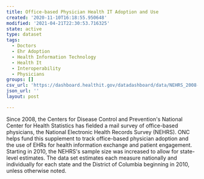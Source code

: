 ```yaml
---
title: Office-based Physician Health IT Adoption and Use
created: '2020-11-10T16:18:55.950648'
modified: '2021-04-21T22:30:53.716325'
state: active
type: dataset
tags:
  - Doctors
  - Ehr Adoption
  - Health Information Technology
  - Health It
  - Interoperability
  - Physicians
groups: []
csv_url: 'https://dashboard.healthit.gov/datadashboard/data/NEHRS_2008-2017.csv'
json_url: ''
layout: post

---
```

Since 2008, the Centers for Disease Control and Prevention's National Center for Health Statistics has fielded a mail survey of office-based physicians, the National Electronic Health Records Survey (NEHRS). ONC helps fund this supplement to track office-based physician adoption and the use of EHRs for health information exchange and patient engagement. Starting in 2010, the NEHRS's sample size was increased to allow for state-level estimates. The data set estimates each measure nationally and individually for each state and the District of Columbia beginning in 2010, unless otherwise noted.

